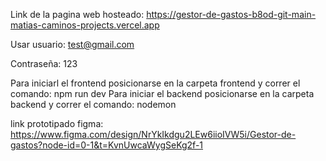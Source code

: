Link de la pagina web hosteado: 
https://gestor-de-gastos-b8od-git-main-matias-caminos-projects.vercel.app

Usar usuario:
test@gmail.com

Contraseña:
123

Para iniciarl el frontend posicionarse en la carpeta frontend y correr el comando: npm run dev
Para iniciar el backend posicionarse en la carpeta backend y correr el comando: nodemon 

link prototipado figma: https://www.figma.com/design/NrYkIkdgu2LEw6iioIVW5i/Gestor-de-gastos?node-id=0-1&t=KvnUwcaWygSeKg2f-1

